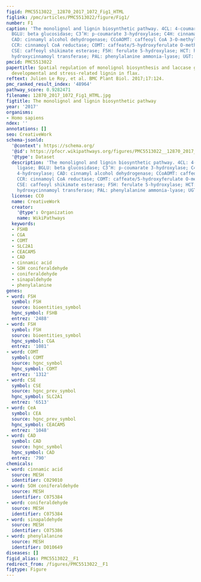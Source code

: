```yaml
---
figid: PMC5513022__12870_2017_1072_Fig1_HTML
figlink: /pmc/articles/PMC5513022/figure/Fig1/
number: F1
caption: 'The monolignol and lignin biosynthetic pathway. 4CL: 4-coumarate:CoA ligase;
  BGLU: beta glucosidase; C3’H: p-coumarate 3-hydroxylase; C4H: cinnamate 4-hydroxylase;
  CAD: cinnamyl alcohol dehydrogenase; CCoAOMT: caffeoyl CoA 3-O-methyltransferase;
  CCR: cinnamoyl CoA reductase; COMT: caffeate/5-hydroxyferulate O-methyl-transferase;
  CSE: caffeoyl shikimate esterase; F5H: ferulate 5-hydroxylase; HCT: hydroxycinnamoyl-CoA:shikimate
  hydroxycinnamoyl transferase; PAL: phenylalanine ammonia-lyase; UGT: UDP glycosyltransferase'
pmcid: PMC5513022
papertitle: Spatial regulation of monolignol biosynthesis and laccase genes control
  developmental and stress-related lignin in flax.
reftext: Julien Le Roy, et al. BMC Plant Biol. 2017;17:124.
pmc_ranked_result_index: '48964'
pathway_score: 0.9282471
filename: 12870_2017_1072_Fig1_HTML.jpg
figtitle: The monolignol and lignin biosynthetic pathway
year: '2017'
organisms:
- Homo sapiens
ndex: ''
annotations: []
seo: CreativeWork
schema-jsonld:
  '@context': https://schema.org/
  '@id': https://pfocr.wikipathways.org/figures/PMC5513022__12870_2017_1072_Fig1_HTML.html
  '@type': Dataset
  description: 'The monolignol and lignin biosynthetic pathway. 4CL: 4-coumarate:CoA
    ligase; BGLU: beta glucosidase; C3’H: p-coumarate 3-hydroxylase; C4H: cinnamate
    4-hydroxylase; CAD: cinnamyl alcohol dehydrogenase; CCoAOMT: caffeoyl CoA 3-O-methyltransferase;
    CCR: cinnamoyl CoA reductase; COMT: caffeate/5-hydroxyferulate O-methyl-transferase;
    CSE: caffeoyl shikimate esterase; F5H: ferulate 5-hydroxylase; HCT: hydroxycinnamoyl-CoA:shikimate
    hydroxycinnamoyl transferase; PAL: phenylalanine ammonia-lyase; UGT: UDP glycosyltransferase'
  license: CC0
  name: CreativeWork
  creator:
    '@type': Organization
    name: WikiPathways
  keywords:
  - FSHB
  - CGA
  - COMT
  - SLC2A1
  - CEACAM5
  - CAD
  - cinnamic acid
  - SOH coniferaldehyde
  - coniferaldehyde
  - sinapaldehyde
  - phenylalanine
genes:
- word: FSH
  symbol: FSH
  source: bioentities_symbol
  hgnc_symbol: FSHB
  entrez: '2488'
- word: FSH
  symbol: FSH
  source: bioentities_symbol
  hgnc_symbol: CGA
  entrez: '1081'
- word: COMT
  symbol: COMT
  source: hgnc_symbol
  hgnc_symbol: COMT
  entrez: '1312'
- word: CSE
  symbol: CSE
  source: hgnc_prev_symbol
  hgnc_symbol: SLC2A1
  entrez: '6513'
- word: CeA
  symbol: CEA
  source: hgnc_prev_symbol
  hgnc_symbol: CEACAM5
  entrez: '1048'
- word: CAD
  symbol: CAD
  source: hgnc_symbol
  hgnc_symbol: CAD
  entrez: '790'
chemicals:
- word: cinnamic acid
  source: MESH
  identifier: C029010
- word: SOH coniferaldehyde
  source: MESH
  identifier: C075384
- word: coniferaldehyde
  source: MESH
  identifier: C075384
- word: sinapaldehyde
  source: MESH
  identifier: C075386
- word: phenylalanine
  source: MESH
  identifier: D010649
diseases: []
figid_alias: PMC5513022__F1
redirect_from: /figures/PMC5513022__F1
figtype: Figure
---
```

